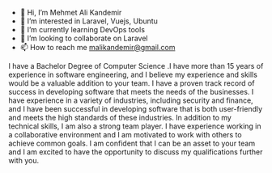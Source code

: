 - 👋 Hi, I’m Mehmet Ali Kandemir
- 👀 I’m interested in Laravel, Vuejs, Ubuntu
- 🌱 I’m currently learning DevOps tools
- 💞️ I’m looking to collaborate on Laravel
- 📫 How to reach me malikandemir@gmail.com

I have a Bachelor Degree of Computer Science .I have more than 15 years of experience in software engineering, and I believe my experience and skills would be a valuable addition to your team.
I have a proven track record of success in developing software that meets the needs of the businesses. I have experience in a variety of industries, including security and finance, and I have been successful in developing software that is both user-friendly and meets the high standards of these industries.
In addition to my technical skills, I am also a strong team player. I have experience working in a collaborative environment and I am motivated to work with others to achieve common goals. I am confident that I can be an asset to your team and I am excited to have the opportunity to discuss my qualifications further with you.


<!---
malikandemir/malikandemir is a ✨ special ✨ repository because its `README.md` (this file) appears on your GitHub profile.
You can click the Preview link to take a look at your changes.
--->
